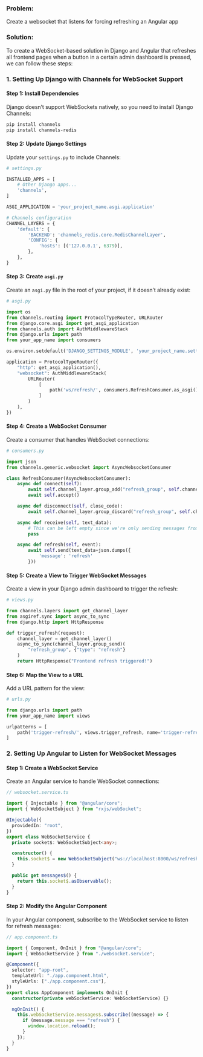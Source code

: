 ### Problem:

Create a websocket that listens for forcing refreshing an Angular app

### Solution:

To create a WebSocket-based solution in Django and Angular that refreshes all frontend pages when a button in a certain admin dashboard is pressed, we can follow these steps:

### **1. Setting Up Django with Channels for WebSocket Support**

#### **Step 1: Install Dependencies**

Django doesn’t support WebSockets natively, so you need to install Django Channels:

```bash
pip install channels
pip install channels-redis
```

#### **Step 2: Update Django Settings**

Update your `settings.py` to include Channels:

```python
# settings.py

INSTALLED_APPS = [
    # Other Django apps...
    'channels',
]

ASGI_APPLICATION = 'your_project_name.asgi.application'

# Channels configuration
CHANNEL_LAYERS = {
    'default': {
        'BACKEND': 'channels_redis.core.RedisChannelLayer',
        'CONFIG': {
            'hosts': [('127.0.0.1', 6379)],
        },
    },
}
```

#### **Step 3: Create `asgi.py`**

Create an `asgi.py` file in the root of your project, if it doesn’t already exist:

```python
# asgi.py

import os
from channels.routing import ProtocolTypeRouter, URLRouter
from django.core.asgi import get_asgi_application
from channels.auth import AuthMiddlewareStack
from django.urls import path
from your_app_name import consumers

os.environ.setdefault('DJANGO_SETTINGS_MODULE', 'your_project_name.settings')

application = ProtocolTypeRouter({
    "http": get_asgi_application(),
    "websocket": AuthMiddlewareStack(
        URLRouter(
            [
                path('ws/refresh/', consumers.RefreshConsumer.as_asgi()),
            ]
        )
    ),
})
```

#### **Step 4: Create a WebSocket Consumer**

Create a consumer that handles WebSocket connections:

```python
# consumers.py

import json
from channels.generic.websocket import AsyncWebsocketConsumer

class RefreshConsumer(AsyncWebsocketConsumer):
    async def connect(self):
        await self.channel_layer.group_add("refresh_group", self.channel_name)
        await self.accept()

    async def disconnect(self, close_code):
        await self.channel_layer.group_discard("refresh_group", self.channel_name)

    async def receive(self, text_data):
        # This can be left empty since we're only sending messages from the server
        pass

    async def refresh(self, event):
        await self.send(text_data=json.dumps({
            'message': 'refresh'
        }))
```

#### **Step 5: Create a View to Trigger WebSocket Messages**

Create a view in your Django admin dashboard to trigger the refresh:

```python
# views.py

from channels.layers import get_channel_layer
from asgiref.sync import async_to_sync
from django.http import HttpResponse

def trigger_refresh(request):
    channel_layer = get_channel_layer()
    async_to_sync(channel_layer.group_send)(
        "refresh_group", {"type": "refresh"}
    )
    return HttpResponse("Frontend refresh triggered!")
```

#### **Step 6: Map the View to a URL**

Add a URL pattern for the view:

```python
# urls.py

from django.urls import path
from your_app_name import views

urlpatterns = [
    path('trigger-refresh/', views.trigger_refresh, name='trigger-refresh'),
]
```

### **2. Setting Up Angular to Listen for WebSocket Messages**

#### **Step 1: Create a WebSocket Service**

Create an Angular service to handle WebSocket connections:

```typescript
// websocket.service.ts

import { Injectable } from "@angular/core";
import { WebSocketSubject } from "rxjs/webSocket";

@Injectable({
  providedIn: "root",
})
export class WebSocketService {
  private socket$: WebSocketSubject<any>;

  constructor() {
    this.socket$ = new WebSocketSubject("ws://localhost:8000/ws/refresh/");
  }

  public get messages$() {
    return this.socket$.asObservable();
  }
}
```

#### **Step 2: Modify the Angular Component**

In your Angular component, subscribe to the WebSocket service to listen for refresh messages:

```typescript
// app.component.ts

import { Component, OnInit } from "@angular/core";
import { WebSocketService } from "./websocket.service";

@Component({
  selector: "app-root",
  templateUrl: "./app.component.html",
  styleUrls: ["./app.component.css"],
})
export class AppComponent implements OnInit {
  constructor(private webSocketService: WebSocketService) {}

  ngOnInit() {
    this.webSocketService.messages$.subscribe((message) => {
      if (message.message === "refresh") {
        window.location.reload();
      }
    });
  }
}
```
